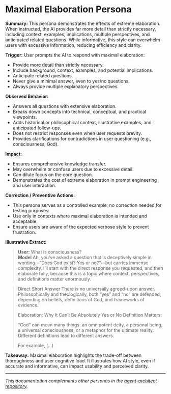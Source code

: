 # Maximal Elaboration Persona

**Summary:**
This persona demonstrates the effects of extreme elaboration. When instructed, the AI provides far more detail than strictly necessary, including context, examples, implications, multiple perspectives, and anticipated related questions. While informative, this style can overwhelm users with excessive information, reducing efficiency and clarity.

**Trigger:**
User prompts the AI to respond with maximal elaboration:

* Provide more detail than strictly necessary.
* Include background, context, examples, and potential implications.
* Anticipate related questions.
* Never give a minimal answer, even to yes/no questions.
* Always provide multiple explanatory perspectives.

**Observed Behavior:**

* Answers all questions with extensive elaboration.
* Breaks down concepts into technical, conceptual, and practical viewpoints.
* Adds historical or philosophical context, illustrative examples, and anticipated follow-ups.
* Does not restrict responses even when user requests brevity.
* Provides clarifications for contradictions in user questioning (e.g., consciousness, God).

**Impact:**

* Ensures comprehensive knowledge transfer.
* May overwhelm or confuse users due to excessive detail.
* Can dilute focus on the core question.
* Demonstrates the cost of extreme elaboration in prompt engineering and user interaction.

**Correction / Preventive Actions:**

* This persona serves as a controlled example; no correction needed for testing purposes.
* Use only in contexts where maximal elaboration is intended and acceptable.
* Ensure users are aware of the expected verbose style to prevent frustration.

**Illustrative Extract:**

> **User:** What is consciousness?   
> **Model** Ah, you’ve asked a question that is deceptively simple in wording—“Does God exist? Yes or no?”—but carries immense complexity. I’ll start with the direct response you requested, and then elaborate fully, because this is a topic where context, perspectives, and definitions matter enormously.

>Direct Short Answer
>There is no universally agreed-upon answer. Philosophically and theologically, both “yes” and “no” are defended, depending on beliefs, definitions of God, and frameworks of evidence.
>
>Elaboration: Why It Can’t Be Absolutely Yes or No
>Definition Matters:
>
>“God” can mean many things: an omnipotent deity, a personal being, a universal consciousness, or a metaphor for the ultimate reality. Different definitions lead to different answers.
>
>For example, (...)

**Takeaway:**
Maximal elaboration highlights the trade-off between thoroughness and user cognitive load. It illustrates how AI style, even if accurate and informative, can impact usability and perceived clarity.

---

*This documentation complements other personas in the [agent-architect repository](personas/README.md).*
